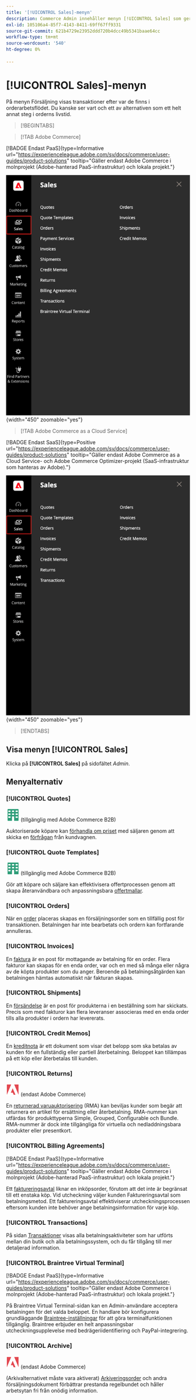 ```yaml
---
title: '[!UICONTROL Sales]-menyn'
description: Commerce Admin innehåller menyn [!UICONTROL Sales] som ger tillgång till verktyg för att arbeta med beställningar beroende på var de befinner sig i arbetsflödet.
exl-id: 105106a4-85f7-4143-8411-69ff67ff9331
source-git-commit: 621b4729e23952ddd720b4dcc49b5341baae64cc
workflow-type: tm+mt
source-wordcount: '540'
ht-degree: 0%

---
```


# [!UICONTROL Sales]-menyn

På menyn Försäljning visas transaktioner efter var de finns i orderarbetsflödet. Du kanske ser vart och ett av alternativen som ett helt annat steg i orderns livstid.

>[!BEGINTABS]

>[!TAB Adobe Commerce]

[!BADGE Endast PaaS]{type=Informative url="https://experienceleague.adobe.com/sv/docs/commerce/user-guides/product-solutions" tooltip="Gäller endast Adobe Commerce i molnprojekt (Adobe-hanterad PaaS-infrastruktur) och lokala projekt."}

![Försäljningsmenyn](./assets/admin-menu-sales.png){width="450" zoomable="yes"}

>[!TAB Adobe Commerce as a Cloud Service]

[!BADGE Endast SaaS]{type=Positive url="https://experienceleague.adobe.com/sv/docs/commerce/user-guides/product-solutions" tooltip="Gäller endast Adobe Commerce as a Cloud Service- och Adobe Commerce Optimizer-projekt (SaaS-infrastruktur som hanteras av Adobe)."}

![Försäljningsmenyn](./assets/admin-menu-sales-accs.png){width="450" zoomable="yes"}

>[!ENDTABS]

## Visa menyn [!UICONTROL Sales]

Klicka på **[!UICONTROL Sales]** på sidofältet _Admin_.

## Menyalternativ

### [!UICONTROL Quotes]

![Adobe Commerce B2B](../assets/b2b.svg) (tillgänglig med Adobe Commerce B2B)

Auktoriserade köpare kan [förhandla om priset](../b2b/quotes.md) med säljaren genom att skicka en [förfrågan](../b2b/quote-request.md) från kundvagnen.

### [!UICONTROL Quote Templates]

![Adobe Commerce B2B](../assets/b2b.svg) (tillgänglig med Adobe Commerce B2B)

Gör att köpare och säljare kan effektivisera offertprocessen genom att skapa återanvändbara och anpassningsbara [offertmallar](../b2b/quote-templates-overview.md).

### [!UICONTROL Orders]

När en [order](orders.md) placeras skapas en försäljningsorder som en tillfällig post för transaktionen. Betalningen har inte bearbetats och ordern kan fortfarande annulleras.

### [!UICONTROL Invoices]

En [faktura](invoices.md) är en post för mottagande av betalning för en order. Flera fakturor kan skapas för en enda order, var och en med så många eller några av de köpta produkter som du anger. Beroende på betalningsåtgärden kan betalningen hämtas automatiskt när fakturan skapas.

### [!UICONTROL Shipments]

En [försändelse](shipments.md) är en post för produkterna i en beställning som har skickats. Precis som med fakturor kan flera leveranser associeras med en enda order tills alla produkter i ordern har levererats.

### [!UICONTROL Credit Memos]

En [kreditnota](credit-memos.md) är ett dokument som visar det belopp som ska betalas av kunden för en fullständig eller partiell återbetalning. Beloppet kan tillämpas på ett köp eller återbetalas till kunden.

### [!UICONTROL Returns]

![Adobe Commerce](../assets/adobe-logo.svg) (endast Adobe Commerce)

En [returnerad varuauktorisering](returns.md) (RMA) kan beviljas kunder som begär att returnera en artikel för ersättning eller återbetalning. RMA-nummer kan utfärdas för produkttyperna Simple, Grouped, Configurable och Bundle. RMA-nummer är dock inte tillgängliga för virtuella och nedladdningsbara produkter eller presentkort.

### [!UICONTROL Billing Agreements]

[!BADGE Endast PaaS]{type=Informative url="https://experienceleague.adobe.com/sv/docs/commerce/user-guides/product-solutions" tooltip="Gäller endast Adobe Commerce i molnprojekt (Adobe-hanterad PaaS-infrastruktur) och lokala projekt."}

Ett [faktureringsavtal](paypal-billing-agreements.md) liknar en inköpsorder, förutom att det inte är begränsat till ett enstaka köp. Vid utcheckning väljer kunden Faktureringsavtal som betalningsmetod. Ett faktureringsavtal effektiviserar utcheckningsprocessen eftersom kunden inte behöver ange betalningsinformation för varje köp.

### [!UICONTROL Transactions]

På sidan [Transaktioner](transactions.md) visas alla betalningsaktiviteter som har utförts mellan din butik och alla betalningssystem, och du får tillgång till mer detaljerad information.

### [!UICONTROL Braintree Virtual Terminal]

[!BADGE Endast PaaS]{type=Informative url="https://experienceleague.adobe.com/sv/docs/commerce/user-guides/product-solutions" tooltip="Gäller endast Adobe Commerce i molnprojekt (Adobe-hanterad PaaS-infrastruktur) och lokala projekt."}

På Braintree Virtual Terminal-sidan kan en Admin-användare acceptera betalningen för det valda beloppet. En handlare bör konfigurera grundläggande [Braintree-inställningar](braintree.md) för att göra terminalfunktionen tillgänglig. Braintree erbjuder en helt anpassningsbar utcheckningsupplevelse med bedrägeriidentifiering och PayPal-integrering.

### [!UICONTROL Archive]

![Adobe Commerce](../assets/adobe-logo.svg) (endast Adobe Commerce)

(Arkivalternativet måste vara aktiverat) [Arkiveringsorder](order-archive.md) och andra försäljningsdokument förbättrar prestanda regelbundet och håller arbetsytan fri från onödig information.

